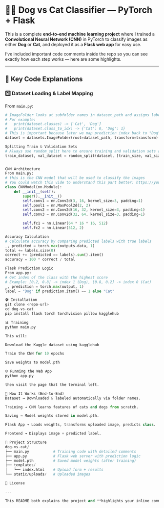 # 🐶🐱 Dog vs Cat Classifier — PyTorch + Flask

This is a complete **end-to-end machine learning project** where I trained a **Convolutional Neural Network (CNN)** in PyTorch to classify images as either **Dog** or **Cat**, and deployed it as a **Flask web app** for easy use.

I’ve included important code comments inside the repo so you can see exactly how each step works — here are some highlights.

---

## 📌 Key Code Explanations

### 1️⃣ Dataset Loading & Label Mapping
From `main.py`:
```python
# ImageFolder looks at subfolder names in dataset_path and assigns labels automatically based on alphabetical order.
# For example:
#   print(dataset.classes) -> ['Cat', 'Dog']
#   print(dataset.class_to_idx) -> {'Cat': 0, 'Dog': 1}
# This is important because later we map prediction index back to "Dog" or "Cat".
dataset = datasets.ImageFolder(root=dataset_path, transform=transform)

Splitting Train & Validation Sets
# Always use random_split here to ensure training and validation sets are randomly selected.
train_dataset, val_dataset = random_split(dataset, [train_size, val_size])


CNN Architecture
From main.py:
# this is the CNN model that will be used to classify the images
# You could watch this vide to understand this part better: https://youtu.be/pj9-rr1wDhM?si=TRFVtILLz4INsvOR
class CNNModel(nn.Module):
    def __init__(self):
        super().__init__()
        self.conv1 = nn.Conv2d(3, 16, kernel_size=3, padding=1)
        self.pool1 = nn.MaxPool2d(2, 2)
        self.conv2 = nn.Conv2d(16, 32, kernel_size=3, padding=1)
        self.conv3 = nn.Conv2d(32, 64, kernel_size=3, padding=1)

        self.fc1 = nn.Linear(64 * 16 * 16, 512)
        self.fc2 = nn.Linear(512, 2)

Accuracy Calculation
# Calculate accuracy by comparing predicted labels with true labels
_, predicted = torch.max(outputs.data, 1)
total += labels.size(0)
correct += (predicted == labels).sum().item()
accuracy = 100 * correct / total

Flask Prediction Logic
From app.py:
# Get index of the class with the highest score
# Example: [0.2, 0.8] -> index 1 (Dog), [0.8, 0.2] -> index 0 (Cat)
_, prediction = torch.max(output, 1)
label = "Dog" if prediction.item() == 1 else "Cat"

🛠 Installation
git clone <repo-url>
cd dog-vs-cat
pip install flask torch torchvision pillow kagglehub

📊 Training
python main.py

This will:

Download the Kaggle dataset using kagglehub

Train the CNN for 10 epochs

Save weights to model.pth

🌐 Running the Web App
python app.py

then visit the page that the terminal left. 

🧠 How It Works (End-to-End)
Dataset → Downloaded & labeled automatically via folder names.

Training → CNN learns features of cats and dogs from scratch.

Saving → Model weights stored in model.pth.

Flask App → Loads weights, transforms uploaded image, predicts class.

Frontend → Displays image + predicted label.

📂 Project Structure
dog-vs-cat/
├── main.py           # Training code with detailed comments
├── app.py            # Flask web server with prediction logic
├── model.pth         # Saved model weights (after training)
├── templates/
│   └── index.html    # Upload form + results
└── static/uploads/   # Uploaded images

📜 License

---

This README both explains the project and **highlights your inline comments** so a recruiter or reviewer immediately sees that you understand the process deeply.  